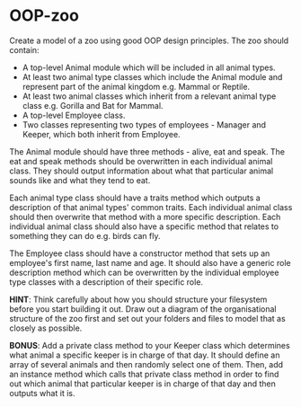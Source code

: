 # OOP-zoo

Create a model of a zoo using good OOP design principles. The zoo should contain:

* A top-level Animal module which will be included in all animal types.
* At least two animal type classes which include the Animal module and represent part of the animal kingdom e.g. Mammal or Reptile.
* At least two animal classes which inherit from a relevant animal type class e.g. Gorilla and Bat for Mammal.
* A top-level Employee class.
* Two classes representing two types of employees - Manager and Keeper, which both inherit from Employee.

The Animal module should have three methods - alive, eat and speak. The eat and speak methods should be overwritten in each individual animal class. They should output information about what that particular animal sounds like and what they tend to eat.

Each animal type class should have a traits method which outputs a description of that animal types' common traits. Each individual animal class should then overwrite that method with a more specific description. Each individual animal class should also have a specific method that relates to something they can do e.g. birds can fly.

The Employee class should have a constructor method that sets up an employee's first name, last name and age. It should also have a generic role description method which can be overwritten by the individual employee type classes with a description of their specific role.

**HINT**: Think carefully about how you should structure your filesystem before you start building it out. Draw out a diagram of the organisational structure of the zoo first and set out your folders and files to model that as closely as possible.

**BONUS**: Add a private class method to your Keeper class which determines what animal a specific keeper is in charge of that day. It should define an array of several animals and then randomly select one of them. Then, add an instance method which calls that private class method in order to find out which animal that particular keeper is in charge of that day and then outputs what it is.
